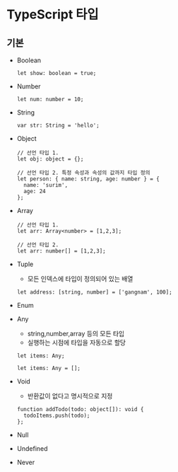 # TypeScript 타입

## 기본
- Boolean
  ```
  let show: boolean = true;
  ```
- Number
  ```
  let num: number = 10;
  ```
- String
  ```
  var str: String = 'hello';
  ```
- Object
  ```
  // 선언 타입 1.
  let obj: object = {};

  // 선언 타입 2. 특정 속성과 속성의 값까지 타입 정의
  let person: { name: string, age: number } = {
    name: 'surim',
    age: 24
  };
  ```
- Array
  ```
  // 선언 타입 1.
  let arr: Array<number> = [1,2,3];

  // 선언 타입 2.
  let arr: number[] = [1,2,3];
  ```
- Tuple
  - 모든 인덱스에 타입이 정의되어 있는 배열
  ```
  let address: [string, number] = ['gangnam', 100];
  ```
- Enum
- Any
  - string,number,array 등의 모든 타입
  - 실행하는 시점에 타입을 자동으로 할당
  ```
  let items: Any;

  let items: Any = [];
  ```
- Void
    - 반환값이 없다고 명시적으로 지정
  ```
  function addTodo(todo: object[]): void {
    todoItems.push(todo);
  };
  ```

- Null
- Undefined
- Never
